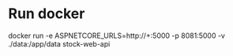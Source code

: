 # Run docker

docker run -e ASPNETCORE_URLS=http://+:5000 -p 8081:5000 -v ./data:/app/data  stock-web-api 